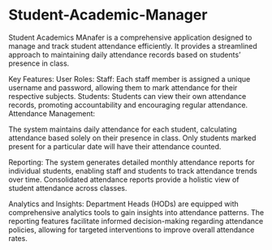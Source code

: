 # Student-Academic-Manager
Student Academics MAnafer  is a comprehensive application designed to manage and track student attendance efficiently. It provides a streamlined approach to maintaining daily attendance records based on students’ presence in class.

Key Features:
User Roles:
Staff: Each staff member is assigned a unique username and password, allowing them to mark attendance for their respective subjects.
Students: Students can view their own attendance records, promoting accountability and encouraging regular attendance.
Attendance Management:

The system maintains daily attendance for each student, calculating attendance based solely on their presence in class.
Only students marked present for a particular date will have their attendance counted.

Reporting:
The system generates detailed monthly attendance reports for individual students, enabling staff and students to track attendance trends over time.
Consolidated attendance reports provide a holistic view of student attendance across classes.

Analytics and Insights:
Department Heads (HODs) are equipped with comprehensive analytics tools to gain insights into attendance patterns.
The reporting features facilitate informed decision-making regarding attendance policies, allowing for targeted interventions to improve overall attendance rates.
